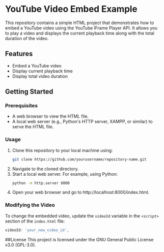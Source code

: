 # YouTube Video Embed Example

This repository contains a simple HTML project that demonstrates how to embed a YouTube video using the YouTube IFrame Player API. It allows you to play a video and displays the current playback time along with the total duration of the video.

## Features
- Embed a YouTube video
- Display current playback time
- Display total video duration

## Getting Started

### Prerequisites
- A web browser to view the HTML file.
- A local web server (e.g., Python's HTTP server, XAMPP, or similar) to serve the HTML file.

### Usage
1. Clone this repository to your local machine using:
   ```bash
   git clone https://github.com/yourusername/repository-name.git
2. Navigate to the cloned directory.
3. Start a local web server. For example, using Python:
   ```bash
   python -m http.server 8000
4. Open your web browser and go to http://localhost:8000/index.html.

### Modifying the Video
To change the embedded video, update the `videoId` variable in the `<script>` section of the `index.html` file:
   ```javascript
   videoId: 'your_new_video_id',
   ```

##License
This project is licensed under the GNU General Public License v3.0 (GPL-3.0).
